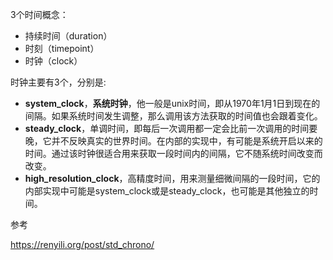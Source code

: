 3个时间概念：
- 持续时间（duration）
- 时刻（timepoint）
- 时钟（clock）

时钟主要有3个，分别是:

- **system_clock**，**系统时钟**，他一般是unix时间，即从1970年1月1日到现在的间隔。如果系统时间发生调整，那么调用该方法获取的时间值也会跟着变化。
- **steady_clock**，单调时间，即每后一次调用都一定会比前一次调用的时间要晚，它并不反映真实的世界时间。在内部的实现中，有可能是系统开启以来的时间。通过该时钟很适合用来获取一段时间内的间隔，它不随系统时间改变而改变。
- **high_resolution_clock**，高精度时间，用来测量细微间隔的一段时间，它的内部实现中可能是system_clock或是steady_clock，也可能是其他独立的时间。


参考

https://renyili.org/post/std_chrono/

